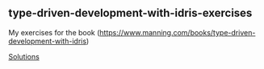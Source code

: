 ## type-driven-development-with-idris-exercises

My exercises for the book (https://www.manning.com/books/type-driven-development-with-idris)

[Solutions](https://github.com/edwinb/TypeDD-Samples)
